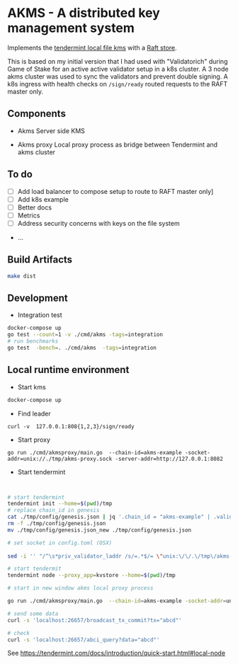 # AKMS - A distributed key management system

Implements the [tendermint local file kms](https://github.com/tendermint/tendermint/tree/master/privval) with a 
[Raft store](https://github.com/otoolep/hraftd/tree/master/store).

This is based on my initial version that I had used with "Validatorich" during Game of Stake for
an active active validator setup in a k8s cluster.
A 3 node akms cluster was used to sync the validators and prevent double signing.
A k8s ingress with health checks on `/sign/ready` routed requests to the RAFT master only.
 

## Components

* Akms
Server side KMS

* Akms proxy
Local proxy process as bridge between Tendermint and akms cluster


## To do
- [ ] Add load balancer to compose setup to route to RAFT master only]
- [ ] Add k8s example
- [ ] Better docs
- [ ] Metrics
- [ ] Address security concerns with keys on the file system  
- ...

## Build Artifacts
```bash
make dist
```

## Development

* Integration test
```bash
docker-compose up
go test --count=1 -v ./cmd/akms -tags=integration
# run benchmarks
go test  -bench=. ./cmd/akms  -tags=integration

```


## Local runtime environment
* Start kms
```bash
docker-compose up
```
* Find leader
```
curl -v  127.0.0.1:808{1,2,3}/sign/ready
```
* Start proxy
```
go run ./cmd/akmsproxy/main.go  --chain-id=akms-example -socket-addr=unix://./tmp/akms-proxy.sock -server-addr=http://127.0.0.1:8082
```
* Start tendermint
```bash


# start tendermint
tendermint init --home=$(pwd)/tmp
# replace chain_id in genesis
cat ./tmp/config/genesis.json | jq '.chain_id = "akms-example" | .validators[0].address="6AC7BA59D2B177FE1B73AD21E5EE1DE446A4DE21" | .validators[0].pub_key.value = "smAHzSepeo7g5jAFt5GudpW7fHxBdkZTRmZ/K+54xx0="' > ./tmp/config/genesis.json_new
rm -f ./tmp/config/genesis.json
mv ./tmp/config/genesis.json_new ./tmp/config/genesis.json

# set socket in config.toml (OSX)
 
sed -i '' "/^\s*priv_validator_laddr /s/=.*$/= \"unix:\/\/.\/tmp\/akms-proxy.sock\"/" ./tmp/config/config.toml

# start tendermit
tendermint node --proxy_app=kvstore --home=$(pwd)/tmp

# start in new window akms local proxy process

go run ./cmd/akmsproxy/main.go  --chain-id=akms-example -socket-addr=unix://./tmp/akms-proxy.sock -server-addr=http://127.0.0.1:8083

# send some data
curl -s 'localhost:26657/broadcast_tx_commit?tx="abcd"'

# check
curl -s 'localhost:26657/abci_query?data="abcd"'

```
See https://tendermint.com/docs/introduction/quick-start.html#local-node
